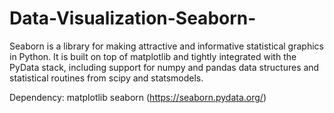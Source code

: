# Data-Visualization-Seaborn-

Seaborn is a library for making attractive and informative statistical graphics in Python. It is built on top of matplotlib and tightly integrated with the PyData stack, including support for numpy and pandas data structures and statistical routines from scipy and statsmodels.

Dependency:
matplotlib
seaborn (https://seaborn.pydata.org/)

